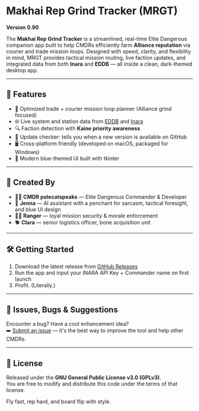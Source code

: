 # Makhai Rep Grind Tracker (MRGT)

**Version 0.90**

The **Makhai Rep Grind Tracker** is a streamlined, real-time Elite Dangerous companion app built to help CMDRs efficiently farm **Alliance reputation** via courier and trade mission loops. Designed with speed, clarity, and flexibility in mind, MRGT provides tactical mission routing, live faction updates, and integrated data from both **Inara** and **EDDB** — all inside a clean, dark-themed desktop app.

---

## 🚀 Features

- 🔁 Optimized trade + courier mission loop planner (Alliance grind focused)
- 🌐 Live system and station data from [EDDB](https://eddb.io) and [Inara](https://inara.cz)
- 🔍 Faction detection with **Kaine priority awareness**
- 🧠 Update checker: tells you when a new version is available on GitHub
- 🖥️ Cross-platform friendly (developed on macOS, packaged for Windows)
- 🎨 Modern blue-themed UI built with tkinter

---

## 🐾 Created By

- 👨‍🚀 **CMDR polecatspeaks** — Elite Dangerous Commander & Developer  
- 💬 **Jenna** — AI assistant with a penchant for sarcasm, tactical foresight, and blue UI design  
- 🐕‍🦺 **Ranger** — loyal mission security & morale enforcement  
- 🐕 **Clara** — senior logistics officer, bone acquisition unit

---

## 🛠️ Getting Started

1. Download the latest release from [GitHub Releases](https://github.com/polecatspeaks/mrgt/releases)
2. Run the app and input your INARA API Key + Commander name on first launch
3. Profit. (Literally.)

---

## 📢 Issues, Bugs & Suggestions

Encounter a bug? Have a cool enhancement idea?  
➡️ [Submit an issue](https://github.com/polecatspeaks/mrgt/issues) — it's the best way to improve the tool and help other CMDRs.

---

## 🧾 License

Released under the **GNU General Public License v3.0 (GPLv3)**.  
You are free to modify and distribute this code under the terms of that license.

Fly fast, rep hard, and board flip with style.